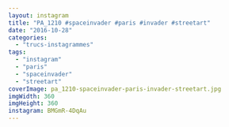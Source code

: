 ```yaml
---
layout: instagram
title: "PA_1210 #spaceinvader #paris #invader #streetart"
date: "2016-10-28"
categories: 
  - "trucs-instagrammes"
tags: 
  - "instagram"
  - "paris"
  - "spaceinvader"
  - "streetart"
coverImage: pa_1210-spaceinvader-paris-invader-streetart.jpg
imgWidth: 360
imgHeight: 360
instagram: BMGmR-4DqAu
---
```


